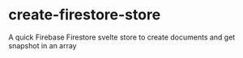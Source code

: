 # create-firestore-store
A quick Firebase Firestore svelte store to create documents and get snapshot in an array

